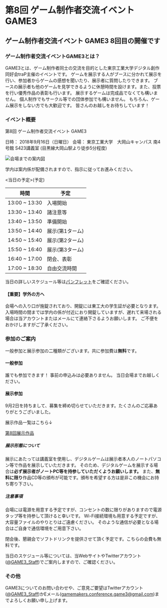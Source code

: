 # 第8回 ゲーム制作者交流イベント GAME3

## ゲーム制作者交流イベント GAME3 8回目の開催です

### ゲーム制作者交流イベントGAME3とは？

GAME3とは、ゲーム制作者同士の交流を目的とした東京工業大学デジタル創作同好会traP主催のイベントです。
ゲームを展示する人がブースに分かれて展示を行い、参加者からゲームの感想を聞いたり、展示者に質問したりできます。
ブースの展示者も他のゲームを見学できるように休憩時間を設けます。また、投票を行い優秀作品の表彰も行います。
展示するゲームは完成品でなくても構いません。
個人制作でもサークル等での団体参加でも構いません。
もちろん、ゲーム展示をしない方でも大歓迎です。
皆さんのお越しをお待ちしています！

### イベント概要

第8回 ゲーム制作者交流イベント GAME3

日時： 2018年9月16日（日曜日）
会場： 東京工業大学　大岡山キャンパス 南4号館 S423講義室
(目黒線大岡山駅より徒歩5分程度)

![会場までの案内図](/img/content/8th/6th_map.png)

学内は案内係が配備されますので、指示に従ってお進みください。

<当日の予定>(予定)

| 時間          | 予定            |
| ------------- | --------------- |
| 13:00 ~ 13:30 | 入場開始        |
| 13:30 ~ 13:40 | 諸注意等        |
| 13:40 ~ 13:50 | 準備開始        |
| 13:50 ~ 14:40 | 展示(第1ターム) |
| 14:50 ~ 15:40 | 展示(第2ターム) |
| 15:50 ~ 16:40 | 展示(第3ターム) |
| 16:40 ~ 17:00 | 閉会、表彰      |
| 17:00 ~ 18:30 | 自由交流時間    |

当日の詳しいスケジュール等は[パンフレット](/event/8th/pamphlet)をご確認ください。

#### 【重要】学外の方へ

会場への入り口が施錠されており、開錠には東工大の学生証が必要となります。入場時間の間までは学内の係が付近におり開錠していますが、遅れて来場される場合は当アカウントまたはメールにて連絡下さるようお願いします。
ご不便をおかけしますがご了承ください。

### 参加のご案内

一般参加と展示参加の二種類がございます。共に参加費は**無料**です。

#### 一般参加

誰でも参加できます！
事前の申込みは必要ありません。
当日会場までお越しください。

#### 展示参加

9月2日を持ちまして、募集を締め切らせていただきます。たくさんのご応募ありがとうございました。

展示作品一覧はこちら↓

[第8回展示作品](/event/8th/games)

##### 展示形態について

展示にあたっては講義室を使用し、デジタルゲームは展示者本人のノートパソコン等で作品を展示していただきます。
そのため、デジタルゲームを展示する場合は**必ず展示者がノートPC等を持参していただくようお願いします。**
また、**無料に限り**作品CD等の頒布が可能です。頒布を希望する方は是非この機会にお持ち寄り下さい。

##### 注意事項

会場には電源を用意する予定ですが、コンセントの数に限りがありますので電源タップ等を持参して頂けると幸いです。
Wi-Fi接続環境も用意する予定ですが、大容量ファイルのやりとりはご遠慮ください。
そのような通信が必要となる場合はご自身で通信環境をご用意下さい。

閉会後、懇親会でソフトドリンクを提供させて頂く予定です。こちらの会費も無料です。

当日のスケジュール等については、当WebサイトやTwitterアカウント([@GAME3_Staff](https://twitter.com/GAME3_Staff))でご案内しますので、ご確認ください。

### その他

GAME3についてのお問い合わせや、ご意見ご要望はTwitterアカウント([@GAME3_Staff](https://twitter.com/GAME3_Staff))かEメール(<gamemakers.conference.game3@gmail.com>)までよろしくお願い申し上げます。
